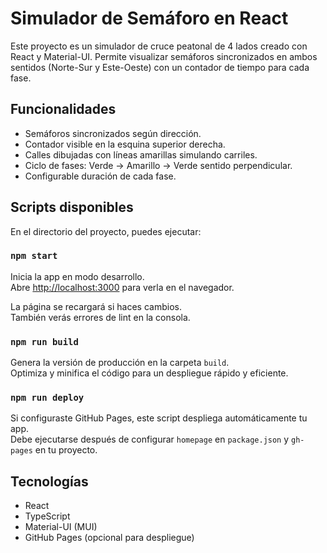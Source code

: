 # Simulador de Semáforo en React

Este proyecto es un simulador de cruce peatonal de 4 lados creado con React y Material-UI. Permite visualizar semáforos sincronizados en ambos sentidos (Norte-Sur y Este-Oeste) con un contador de tiempo para cada fase.

## Funcionalidades

- Semáforos sincronizados según dirección.
- Contador visible en la esquina superior derecha.
- Calles dibujadas con líneas amarillas simulando carriles.
- Ciclo de fases: Verde → Amarillo → Verde sentido perpendicular.
- Configurable duración de cada fase.

## Scripts disponibles

En el directorio del proyecto, puedes ejecutar:

### `npm start`

Inicia la app en modo desarrollo.  
Abre [http://localhost:3000](http://localhost:3000) para verla en el navegador.

La página se recargará si haces cambios.  
También verás errores de lint en la consola.

### `npm run build`

Genera la versión de producción en la carpeta `build`.  
Optimiza y minifica el código para un despliegue rápido y eficiente.

### `npm run deploy`

Si configuraste GitHub Pages, este script despliega automáticamente tu app.  
Debe ejecutarse después de configurar `homepage` en `package.json` y `gh-pages` en tu proyecto.

## Tecnologías

- React  
- TypeScript  
- Material-UI (MUI)  
- GitHub Pages (opcional para despliegue)

